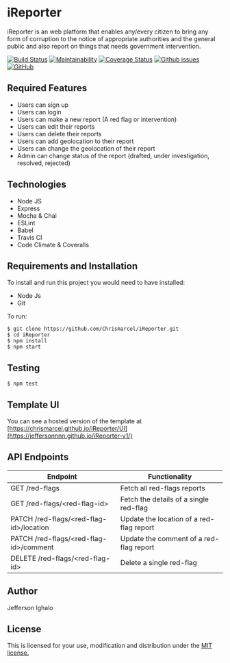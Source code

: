 # iReporter

iReporter is an web platform that enables any/every citizen to bring any form of corruption to the notice of appropriate authorities and the general public and also report on things that needs government intervention.

[![Build Status](https://travis-ci.com/Chrismarcel/iReporter.svg?branch=develop)](https://travis-ci.com/Chrismarcel/iReporter)
[![Maintainability](https://api.codeclimate.com/v1/badges/579d83e8e360731ae057/maintainability)](https://codeclimate.com/github/Chrismarcel/iReporter/maintainability)
[![Coverage Status](https://img.shields.io/coveralls/github/Chrismarcel/iReporter.svg?style=popout)](https://coveralls.io/github/Chrismarcel/iReporter?branch=develop)
[![Github issues](https://img.shields.io/github/issues-raw/Chrismarcel/iReporter.svg?style=popout)](https://github.com/Chrismarcel/iReporter/issues)
[![GitHub](https://img.shields.io/github/license/Chrismarcel/iReporter.svg?style=popout)](https://github.com/Chrismarcel/iReporter/blob/develop/LICENSE)

## Required Features

- Users can sign up
- Users can login
- Users can make a new report (A red flag or intervention)
- Users can edit their reports
- Users can delete their reports
- Users can add geolocation to their report
- Users can change the geolocation of their report
- Admin can change status of the report (drafted, under investigation, resolved, rejected)

## Technologies

- Node JS
- Express
- Mocha & Chai
- ESLint
- Babel
- Travis CI
- Code Climate & Coveralls

## Requirements and Installation
To install and run this project you would need to have installed:
- Node Js
- Git

To run:
```
$ git clone https://github.com/Chrismarcel/iReporter.git
$ cd iReporter
$ npm install
$ npm start
```
## Testing
```
$ npm test
```


## Template UI

You can see a hosted version of the template at [https://chrismarcel.github.io/iReporter/UI](https://jeffersonnnn.github.io/iReporter-v1/)



## API Endpoints

| Endpoint                                         | Functionality                            |
| ------------------------------------------------ | -----------------------------------------|
| GET /red-flags                                   | Fetch all red-flags reports              |
| GET /red-flags/\<red-flag-id>                    | Fetch the details of a single red-flag   |
| PATCH /red-flags/\<red-flag-id>/location         | Update the location of a red-flag report |
| PATCH /red-flags/\<red-flag-id>/comment          | Update the comment of a red-flag report  |
| DELETE /red-flags/\<red-flag-id>                 | Delete a single red-flag                 |

## Author

Jefferson Ighalo

## License

This is licensed for your use, modification and distribution under the [MIT license.](https://opensource.org/licenses/MIT)

